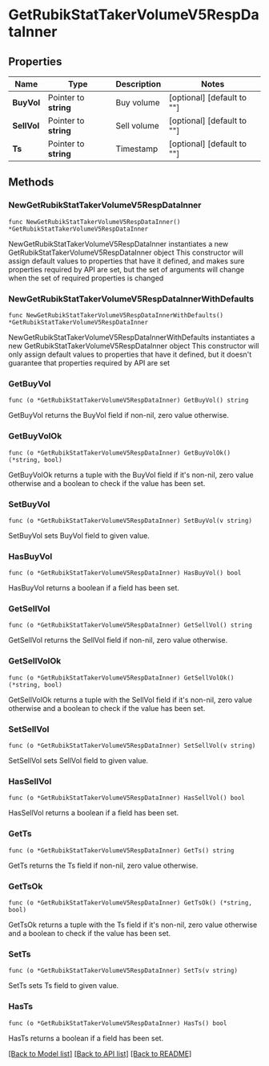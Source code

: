 # GetRubikStatTakerVolumeV5RespDataInner

## Properties

Name | Type | Description | Notes
------------ | ------------- | ------------- | -------------
**BuyVol** | Pointer to **string** | Buy volume | [optional] [default to ""]
**SellVol** | Pointer to **string** | Sell volume | [optional] [default to ""]
**Ts** | Pointer to **string** | Timestamp | [optional] [default to ""]

## Methods

### NewGetRubikStatTakerVolumeV5RespDataInner

`func NewGetRubikStatTakerVolumeV5RespDataInner() *GetRubikStatTakerVolumeV5RespDataInner`

NewGetRubikStatTakerVolumeV5RespDataInner instantiates a new GetRubikStatTakerVolumeV5RespDataInner object
This constructor will assign default values to properties that have it defined,
and makes sure properties required by API are set, but the set of arguments
will change when the set of required properties is changed

### NewGetRubikStatTakerVolumeV5RespDataInnerWithDefaults

`func NewGetRubikStatTakerVolumeV5RespDataInnerWithDefaults() *GetRubikStatTakerVolumeV5RespDataInner`

NewGetRubikStatTakerVolumeV5RespDataInnerWithDefaults instantiates a new GetRubikStatTakerVolumeV5RespDataInner object
This constructor will only assign default values to properties that have it defined,
but it doesn't guarantee that properties required by API are set

### GetBuyVol

`func (o *GetRubikStatTakerVolumeV5RespDataInner) GetBuyVol() string`

GetBuyVol returns the BuyVol field if non-nil, zero value otherwise.

### GetBuyVolOk

`func (o *GetRubikStatTakerVolumeV5RespDataInner) GetBuyVolOk() (*string, bool)`

GetBuyVolOk returns a tuple with the BuyVol field if it's non-nil, zero value otherwise
and a boolean to check if the value has been set.

### SetBuyVol

`func (o *GetRubikStatTakerVolumeV5RespDataInner) SetBuyVol(v string)`

SetBuyVol sets BuyVol field to given value.

### HasBuyVol

`func (o *GetRubikStatTakerVolumeV5RespDataInner) HasBuyVol() bool`

HasBuyVol returns a boolean if a field has been set.

### GetSellVol

`func (o *GetRubikStatTakerVolumeV5RespDataInner) GetSellVol() string`

GetSellVol returns the SellVol field if non-nil, zero value otherwise.

### GetSellVolOk

`func (o *GetRubikStatTakerVolumeV5RespDataInner) GetSellVolOk() (*string, bool)`

GetSellVolOk returns a tuple with the SellVol field if it's non-nil, zero value otherwise
and a boolean to check if the value has been set.

### SetSellVol

`func (o *GetRubikStatTakerVolumeV5RespDataInner) SetSellVol(v string)`

SetSellVol sets SellVol field to given value.

### HasSellVol

`func (o *GetRubikStatTakerVolumeV5RespDataInner) HasSellVol() bool`

HasSellVol returns a boolean if a field has been set.

### GetTs

`func (o *GetRubikStatTakerVolumeV5RespDataInner) GetTs() string`

GetTs returns the Ts field if non-nil, zero value otherwise.

### GetTsOk

`func (o *GetRubikStatTakerVolumeV5RespDataInner) GetTsOk() (*string, bool)`

GetTsOk returns a tuple with the Ts field if it's non-nil, zero value otherwise
and a boolean to check if the value has been set.

### SetTs

`func (o *GetRubikStatTakerVolumeV5RespDataInner) SetTs(v string)`

SetTs sets Ts field to given value.

### HasTs

`func (o *GetRubikStatTakerVolumeV5RespDataInner) HasTs() bool`

HasTs returns a boolean if a field has been set.


[[Back to Model list]](../README.md#documentation-for-models) [[Back to API list]](../README.md#documentation-for-api-endpoints) [[Back to README]](../README.md)



